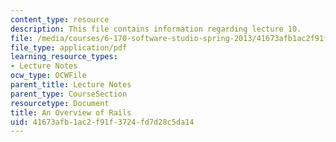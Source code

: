 ```yaml
---
content_type: resource
description: This file contains information regarding lecture 10.
file: /media/courses/6-170-software-studio-spring-2013/41673afb1ac2f91f3724fd7d28c5da14_MIT6_170S13_10-rails-ovrvw.pdf
file_type: application/pdf
learning_resource_types:
- Lecture Notes
ocw_type: OCWFile
parent_title: Lecture Notes
parent_type: CourseSection
resourcetype: Document
title: An Overview of Rails
uid: 41673afb-1ac2-f91f-3724-fd7d28c5da14
---
```

